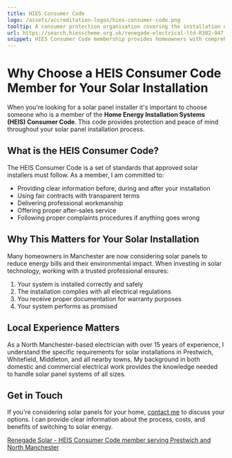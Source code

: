 ```yaml
---
title: HIES Consumer Code
logo: /assets/accreditation-logos/hies-consumer-code.png
tooltip: A consumer protection organisation covering the installation of home energy products
url: https://search.hiesscheme.org.uk/renegade-electrical-ltd-R302-047
snippet: HIES Consumer Code membership provides homeowners with comprehensive consumer protection throughout the solar panel installation process.
---
```


# Why Choose a HEIS Consumer Code Member for Your Solar Installation

When you're looking for a solar panel installer it's important to choose someone who is a member of the **Home Energy Installation Systems (HEIS) Consumer Code**. This code provides protection and peace of mind throughout your solar panel installation process.

## What is the HEIS Consumer Code?

The HEIS Consumer Code is a set of standards that approved solar installers must follow. As a member, I am committed to:

- Providing clear information before, during and after your installation
- Using fair contracts with transparent terms
- Delivering professional workmanship
- Offering proper after-sales service
- Following proper complaints procedures if anything goes wrong

## Why This Matters for Your Solar Installation

Many homeowners in Manchester are now considering solar panels to reduce energy bills and their environmental impact. When investing in solar technology, working with a trusted professional ensures:

1. Your system is installed correctly and safely
2. The installation complies with all electrical regulations
3. You receive proper documentation for warranty purposes
4. Your system performs as promised

## Local Experience Matters

As a North Manchester-based electrician with over 15 years of experience, I understand the specific requirements for solar installations in Prestwich, Whitefield, Middleton, and all nearby towns. My background in both domestic and commercial electrical work provides the knowledge needed to handle solar panel systems of all sizes.

## Get in Touch

If you're considering solar panels for your home, [contact me](/contact/) to discuss your options. I can provide clear information about the process, costs, and benefits of switching to solar energy.

[Renegade Solar - HEIS Consumer Code member serving Prestwich and North Manchester](https://search.hiesscheme.org.uk/renegade-electrical-ltd-R302-047)
